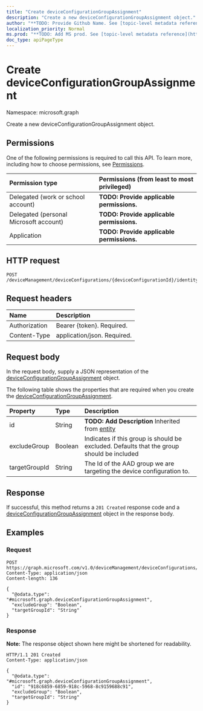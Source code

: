 ```yaml
---
title: "Create deviceConfigurationGroupAssignment"
description: "Create a new deviceConfigurationGroupAssignment object."
author: "**TODO: Provide Github Name. See [topic-level metadata reference](https://msgo.azurewebsites.net/add/document/guidelines/metadata.html#topic-level-metadata)**"
localization_priority: Normal
ms.prod: "**TODO: Add MS prod. See [topic-level metadata reference](https://msgo.azurewebsites.net/add/document/guidelines/metadata.html#topic-level-metadata)**"
doc_type: apiPageType
---
```


# Create deviceConfigurationGroupAssignment
Namespace: microsoft.graph



Create a new deviceConfigurationGroupAssignment object.

## Permissions
One of the following permissions is required to call this API. To learn more, including how to choose permissions, see [Permissions](/graph/permissions-reference).

|Permission type|Permissions (from least to most privileged)|
|:---|:---|
|Delegated (work or school account)|**TODO: Provide applicable permissions.**|
|Delegated (personal Microsoft account)|**TODO: Provide applicable permissions.**|
|Application|**TODO: Provide applicable permissions.**|

## HTTP request

<!-- {
  "blockType": "ignored"
}
-->
``` http
POST /deviceManagement/deviceConfigurations/{deviceConfigurationId}/identityCertificate/groupAssignments
```

## Request headers
|Name|Description|
|:---|:---|
|Authorization|Bearer {token}. Required.|
|Content-Type|application/json. Required.|

## Request body
In the request body, supply a JSON representation of the [deviceConfigurationGroupAssignment](../resources/deviceconfigurationgroupassignment.md) object.

The following table shows the properties that are required when you create the [deviceConfigurationGroupAssignment](../resources/deviceconfigurationgroupassignment.md).

|Property|Type|Description|
|:---|:---|:---|
|id|String|**TODO: Add Description** Inherited from [entity](../resources/entity.md)|
|excludeGroup|Boolean|Indicates if this group is should be excluded. Defaults that the group should be included|
|targetGroupId|String|The Id of the AAD group we are targeting the device configuration to.|



## Response

If successful, this method returns a `201 Created` response code and a [deviceConfigurationGroupAssignment](../resources/deviceconfigurationgroupassignment.md) object in the response body.

## Examples

### Request
<!-- {
  "blockType": "request",
  "name": "create_deviceconfigurationgroupassignment_from_"
}
-->
``` http
POST https://graph.microsoft.com/v1.0/deviceManagement/deviceConfigurations/{deviceConfigurationId}/identityCertificate/groupAssignments
Content-Type: application/json
Content-length: 136

{
  "@odata.type": "#microsoft.graph.deviceConfigurationGroupAssignment",
  "excludeGroup": "Boolean",
  "targetGroupId": "String"
}
```


### Response
**Note:** The response object shown here might be shortened for readability.
<!-- {
  "blockType": "response",
  "truncated": true,
  "@odata.type": "microsoft.graph.deviceConfigurationGroupAssignment"
}
-->
``` http
HTTP/1.1 201 Created
Content-Type: application/json

{
  "@odata.type": "#microsoft.graph.deviceConfigurationGroupAssignment",
  "id": "918c6859-6859-918c-5968-8c9159688c91",
  "excludeGroup": "Boolean",
  "targetGroupId": "String"
}
```

